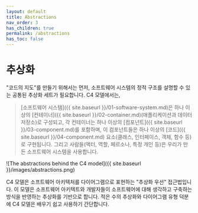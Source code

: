 ```yaml
---
layout: default
title: Abstractions
nav_order: 3
has_children: true
permalink: /abstractions
has_toc: false
---
```


# 추상화

"코드의 지도"를 만들기 위해서는 먼저, 소프트웨어 시스템의 정적 구조를 설명할 수 있는 공통된 추상화 세트가 필요합니다. C4 모델에서는,

> [소프트웨어 시스템]({{ site.baseurl }}/01-software-system.md)은
> 하나 이상의 [컨테이너]({{ site.baseurl }}/02-container.md)(애플리케이션과 데이터 저장소)로 구성되고,
> 각 컨테이너는 하나 이상의 [컴포넌트]({{ site.baseurl }}/03-component.md)를 포함하며, 이 컴포넌트들은
> 하나 이상의 [코드]({{ site.baseurl }}/04-component.md) 요소(클래스, 인터페이스, 객체, 함수 등)로 구현됩니다.
> 그리고 사람들(액터, 역할, 페르소나, 특정 개인 등)은 우리가 만든 소프트웨어 시스템을 사용합니다.

![The abstractions behind the C4 model]({{ site.baseurl }}/images/abstractions.png)

C4 모델은 소프트웨어 아키텍처를 다이어그램으로 표현하는 "추상화 우선" 접근법입니다.
이 모델은 소프트웨어 아키텍트와 개발자들이 소프트웨어에 대해 생각하고 구축하는 방식을 반영하는 추상화를 기반으로 합니다. 적은 수의 추상화와 다이어그램 유형 덕분에 C4 모델은 배우기 쉽고 사용하기 간단합니다.
